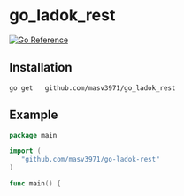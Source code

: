 # go_ladok_rest

[![Go Reference](https://pkg.go.dev/badge/github.com/masv3971/go-ladok-rest.svg)](https://pkg.go.dev/github.com/masv3971/go-ladok-rest)

## Installation 
```
go get   github.com/masv3971/go_ladok_rest
 ```

 ## Example
 ```go
 package main

import (
    "github.com/masv3971/go-ladok-rest"
)

func main() {
    